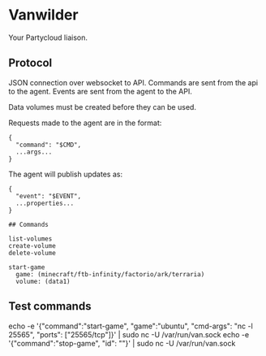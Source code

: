 # Vanwilder

Your Partycloud liaison.

## Protocol

JSON connection over websocket to API. Commands are sent from the api to the agent. Events are sent from the agent to the API.

Data volumes must be created before they can be used.

Requests made to the agent are in the format:
```
{
  "command": "$CMD",
  ...args...
}

```

The agent will publish updates as:
```
{
  "event": "$EVENT",
  ...properties...
}

## Commands

list-volumes
create-volume
delete-volume

start-game
  game: (minecraft/ftb-infinity/factorio/ark/terraria)
  volume: (data1)

```

## Test commands

echo -e '{"command":"start-game", "game":"ubuntu", "cmd-args": "nc -l 25565", "ports": ["25565/tcp"]}' | sudo nc -U /var/run/van.sock
echo -e '{"command":"stop-game", "id": ""}' | sudo nc -U /var/run/van.sock
